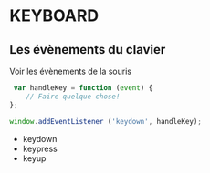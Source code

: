 # KEYBOARD

## Les évènements du clavier

Voir les évènements de la souris


```javascript
 var handleKey = function (event) {
    // Faire quelque chose!
};

window.addEventListener ('keydown', handleKey);
```


- keydown
- keypress
- keyup
